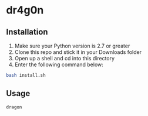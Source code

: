 dr4g0n
======
## Installation
1. Make sure your Python version is 2.7 or greater
2. Clone this repo and stick it in your Downloads folder
3. Open up a shell and cd into this directory
4. Enter the following command below:
```bash
bash install.sh
```
## Usage
```bash
dragon
```
